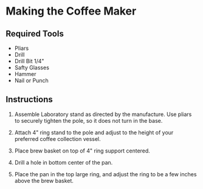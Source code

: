 # Making the Coffee Maker
## Required Tools
- Pliars
- Drill
- Drill Bit 1/4"
- Safty Glasses
- Hammer
- Nail or Punch

## Instructions
1. Assemble Laboratory stand as directed by the manufacture. Use pliars to securely tighten the pole, so it does not turn in the base.

2. Attach 4" ring stand to the pole and adjust to the height of your preferred coffee collection vessel.

3. Place brew basket on top of 4" ring support centered.

4. Drill a hole in bottom center of the pan.

5. Place the pan in the top large ring, and adjust the ring to be a few inches above the brew basket.
